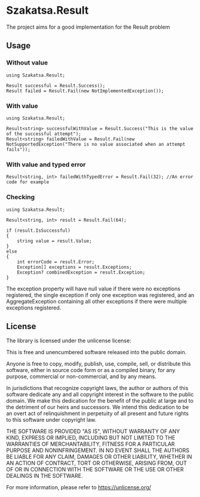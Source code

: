 
# Szakatsa.Result

The project aims for a good implementation for the Result problem



## Usage

### Without value
    using Szakatsa.Result;

    Result successful = Result.Success();
    Result failed = Result.Fail(new NotImplementedException());

### With value
    using Szakatsa.Result;

    Result<string> successfulWithValue = Result.Success("This is the value of the successful attempt");
    Result<string> failedWithValue = Result.Fail(new NotSupportedException("There is no value associated when an attempt fails"));


### With value and typed error
    Result<string, int> failedWithTypedError = Result.Fail(32); //An error code for example

### Checking
    using Szakatsa.Result;

    Result<string, int> result = Result.Fail(64);

    if (result.IsSuccessful)
    {
        string value = result.Value;
    }
    else
    {
        int errorCode = result.Error;
        Exception[] exceptions = result.Exceptions;
        Exception? combinedException = result.Exception;
    }
The exception property will have null value if there were no exceptions registered, the single exception if only one exception was registered, and an AggregateException containing all other exceptions if there were multiple exceptions registered.
## License
The library is licensed under the unlicense license:

This is free and unencumbered software released into the public domain.

Anyone is free to copy, modify, publish, use, compile, sell, or
distribute this software, either in source code form or as a compiled
binary, for any purpose, commercial or non-commercial, and by any
means.

In jurisdictions that recognize copyright laws, the author or authors
of this software dedicate any and all copyright interest in the
software to the public domain. We make this dedication for the benefit
of the public at large and to the detriment of our heirs and
successors. We intend this dedication to be an overt act of
relinquishment in perpetuity of all present and future rights to this
software under copyright law.

THE SOFTWARE IS PROVIDED "AS IS", WITHOUT WARRANTY OF ANY KIND,
EXPRESS OR IMPLIED, INCLUDING BUT NOT LIMITED TO THE WARRANTIES OF
MERCHANTABILITY, FITNESS FOR A PARTICULAR PURPOSE AND NONINFRINGEMENT.
IN NO EVENT SHALL THE AUTHORS BE LIABLE FOR ANY CLAIM, DAMAGES OR
OTHER LIABILITY, WHETHER IN AN ACTION OF CONTRACT, TORT OR OTHERWISE,
ARISING FROM, OUT OF OR IN CONNECTION WITH THE SOFTWARE OR THE USE OR
OTHER DEALINGS IN THE SOFTWARE.

For more information, please refer to <https://unlicense.org/>